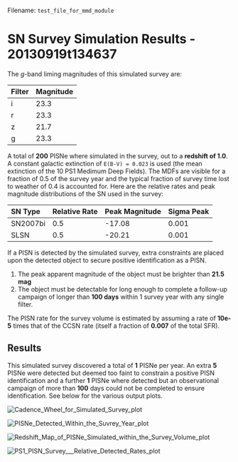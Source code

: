 Filename: `test_file_for_mmd_module`



# SN Survey Simulation Results - 20130919t134637

The *g*-band liming magnitudes of this simulated survey are:

| Filter | Magnitude |
|:---|:----|
| i | 23.3 |
| r | 23.3 |
| z | 21.7 |
| g | 23.3 |


A total of **200** PISNe where simulated in the survey, out to a **redshift of 1.0**. A constant galactic extinction of `E(B-V) = 0.023` is used (the mean extinction of the 10 PS1 Medimum Deep Fields). The MDFs are visible for a fraction of 0.5 of the survey year and the typical fraction of survey time lost to weather of 0.4 is accounted for. Here are the relative rates and peak magnitude distributions of the SN used in the survey:

| SN Type | Relative Rate | Peak Magnitude | Sigma Peak |
|:---|:---|:---|:---|
| SN2007bi | 0.5 | -17.08 | 0.001 |
| SLSN | 0.5 | -20.21 | 0.001 |


If a PISN is detected by the simulated survey, extra constraints are placed upon the detected object to secure positive identification as a PISN.

1. The peak apparent magnitude of the object must be brighter than **21.5 mag**
2. The object must be detectable for long enough to complete a follow-up campaign of longer than **100 days** within 1 survey year with any single filter.

The PISN rate for the survey volume is estimated by assuming a rate of **10e-5** times that of the CCSN rate (itself a fraction of **0.007** of the total SFR).


## Results ##

This simulated survey discovered a total of **1** PISNe per year. An extra **5** PISNe were detected but deemed too faint to constrain a positive PISN identification and a further **1** PISNe where detected but an observational campaign of more than **100** days could not be completed to ensure identification. See below for the various output plots.

        
![Cadence_Wheel_for_Simulated_Survey_plot](/Users/Dave/Desktop/qubits_output//plots/Cadence_Wheel_for_Simulated_Survey.png)


![PISNe_Detected_Within_the_Suvrey_Year_plot](/Users/Dave/Desktop/qubits_output//plots/PISNe_Detected_Within_the_Suvrey_Year.png)


![Redshift_Map_of_PISNe_Simulated_within_the_Survey_Volume_plot](/Users/Dave/Desktop/qubits_output//plots/Redshift_Map_of_PISNe_Simulated_within_the_Survey_Volume.png)


![PS1_PISN_Survey___Relative_Detected_Rates_plot](/Users/Dave/Desktop/qubits_output//plots/PS1_PISN_Survey___Relative_Detected_Rates.png)


